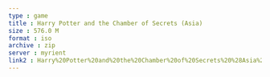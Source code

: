 ```yaml
---
type : game
title : Harry Potter and the Chamber of Secrets (Asia)
size : 576.0 M
format : iso
archive : zip
server : myrient
link2 : Harry%20Potter%20and%20the%20Chamber%20of%20Secrets%20%28Asia%29
---
```

